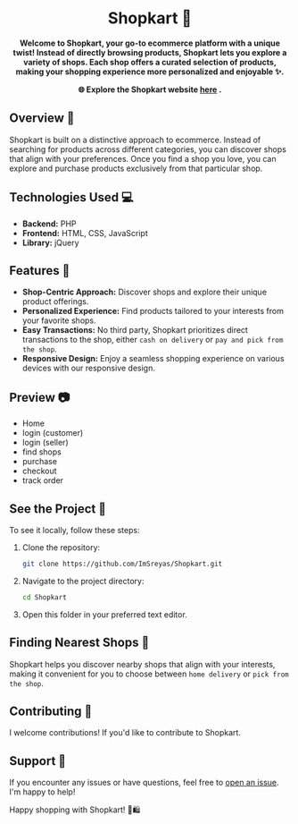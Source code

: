 <h1 align="center">Shopkart 🛒</h1>

<div align="center"> 
  
  **Welcome to Shopkart, your go-to ecommerce platform with a unique twist! Instead of directly browsing products, Shopkart lets you explore a variety of shops. Each shop offers a curated selection of products, making your shopping experience more personalized and enjoyable ✨.**
  
**🌐 Explore the Shopkart website <a href="https://shoponz.000webhostapp.com/">here</a> .**

</div>



## Overview 🌟

Shopkart is built on a distinctive approach to ecommerce. Instead of searching for products across different categories, you can discover shops that align with your preferences. Once you find a shop you love, you can explore and purchase products exclusively from that particular shop.

## Technologies Used 💻

- **Backend:** PHP
- **Frontend:** HTML, CSS, JavaScript
- **Library:** jQuery

## Features 🚀

- **Shop-Centric Approach:** Discover shops and explore their unique product offerings.
- **Personalized Experience:** Find products tailored to your interests from your favorite shops.
- **Easy Transactions:** No third party, Shopkart prioritizes direct transactions to the shop, either `cash on delivery` or `pay and pick from the shop`.
- **Responsive Design:** Enjoy a seamless shopping experience on various devices with our responsive design.

## Preview 📷

- Home
- login (customer)
- login (seller)
- find shops
- purchase
- checkout
- track order


## See the Project 👀

To see it locally, follow these steps:

1. Clone the repository:

   ```bash
   git clone https://github.com/ImSreyas/Shopkart.git
   ```

2. Navigate to the project directory:

   ```bash
   cd Shopkart
   ```

3. Open this folder in your preferred text editor.

## Finding Nearest Shops 📍

Shopkart helps you discover nearby shops that align with your interests, making it convenient for you to choose between `home delivery` or `pick from the shop`.

## Contributing 🤝

I welcome contributions! If you'd like to contribute to Shopkart.

## Support 🤔

If you encounter any issues or have questions, feel free to [open an issue](https://github.com/ImSreyas/Shopkart/issues). I'm happy to help!

Happy shopping with Shopkart! 🎉🛍️
